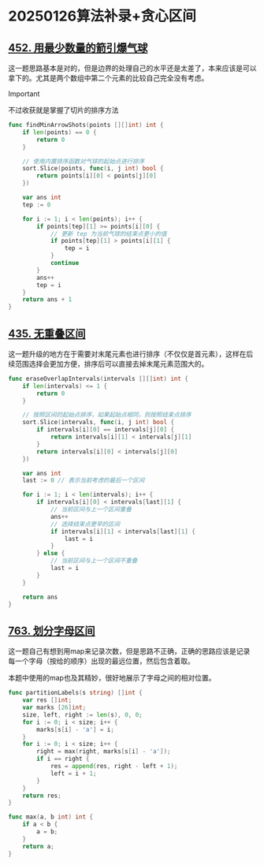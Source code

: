 # 20250126算法补录+贪心区间

## [452. 用最少数量的箭引爆气球](https://leetcode.cn/problems/minimum-number-of-arrows-to-burst-balloons/)

这一题思路基本是对的，但是边界的处理自己的水平还是太差了，本来应该是可以拿下的。尤其是两个数组中第二个元素的比较自己完全没有考虑。

> [!IMPORTANT]
>
> 不过收获就是掌握了切片的排序方法

```go
func findMinArrowShots(points [][]int) int {
	if len(points) == 0 {
		return 0
	}

	// 使用内置排序函数对气球的起始点进行排序
	sort.Slice(points, func(i, j int) bool {
		return points[i][0] < points[j][0]
	})

	var ans int
	tep := 0

	for i := 1; i < len(points); i++ {
		if points[tep][1] >= points[i][0] {
			// 更新 tep 为当前气球的结束点更小的值
			if points[tep][1] > points[i][1] {
				tep = i
			}
			continue
		}
		ans++
		tep = i
	}
	return ans + 1
}
```

## [435. 无重叠区间](https://leetcode.cn/problems/non-overlapping-intervals/)

这一题升级的地方在于需要对末尾元素也进行排序（不仅仅是首元素），这样在后续范围选择会更加方便，排序后可以直接去掉末尾元素范围大的。

```go
func eraseOverlapIntervals(intervals [][]int) int {
    if len(intervals) <= 1 {
        return 0
    }

    // 按照区间的起始点排序，如果起始点相同，则按照结束点排序
    sort.Slice(intervals, func(i, j int) bool {
        if intervals[i][0] == intervals[j][0] {
            return intervals[i][1] < intervals[j][1]
        }
        return intervals[i][0] < intervals[j][0]
    })

    var ans int
    last := 0 // 表示当前考虑的最后一个区间

    for i := 1; i < len(intervals); i++ {
        if intervals[i][0] < intervals[last][1] {
            // 当前区间与上一个区间重叠
            ans++
            // 选择结束点更早的区间
            if intervals[i][1] < intervals[last][1] {
                last = i
            }
        } else {
            // 当前区间与上一个区间不重叠
            last = i
        }
    }

    return ans
}
```

## [763. 划分字母区间](https://leetcode.cn/problems/partition-labels/)

这一题自己有想到用map来记录次数，但是思路不正确，正确的思路应该是记录每一个字母（按给的顺序）出现的最远位置，然后包含着取。

本题中使用的map也及其精妙，很好地展示了字母之间的相对位置。

```go
func partitionLabels(s string) []int {
    var res []int;
    var marks [26]int;
    size, left, right := len(s), 0, 0;
    for i := 0; i < size; i++ {
        marks[s[i] - 'a'] = i;
    }
    for i := 0; i < size; i++ {
        right = max(right, marks[s[i] - 'a']);
        if i == right {
            res = append(res, right - left + 1);
            left = i + 1;
        }
    }
    return res;
}

func max(a, b int) int {
    if a < b {
        a = b;
    }
    return a;
}
```

